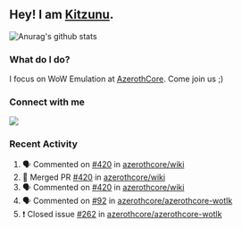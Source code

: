 ## Hey! I am [Kitzunu](https://Github.com/Kitzunu).

![Anurag's github stats](https://github-readme-stats.kitzunu.vercel.app/api?username=Kitzunu&show_icons=true)

### What do I do?

I focus on WoW Emulation at [AzerothCore](https://Github.com/AzerothCore). Come join us ;)

### Connect with me
[![](https://img.shields.io/badge/AzerothCore%20Discord-Connect%20with%20me!-green)](https://discord.com/invite/gkt4y2x)

### Recent Activity

<!--START_SECTION:activity-->
1. 🗣 Commented on [#420](https://github.com/azerothcore/wiki/issues/420) in [azerothcore/wiki](https://github.com/azerothcore/wiki)
2. 🎉 Merged PR [#420](https://github.com/azerothcore/wiki/pull/420) in [azerothcore/wiki](https://github.com/azerothcore/wiki)
3. 🗣 Commented on [#420](https://github.com/azerothcore/wiki/issues/420) in [azerothcore/wiki](https://github.com/azerothcore/wiki)
4. 🗣 Commented on [#92](https://github.com/azerothcore/azerothcore-wotlk/issues/92) in [azerothcore/azerothcore-wotlk](https://github.com/azerothcore/azerothcore-wotlk)
5. ❗️ Closed issue [#262](https://github.com/azerothcore/azerothcore-wotlk/issues/262) in [azerothcore/azerothcore-wotlk](https://github.com/azerothcore/azerothcore-wotlk)
<!--END_SECTION:activity-->
